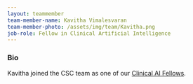 ```yaml
---
layout: teammember
team-member-name: Kavitha Vimalesvaran
team-member-photo: /assets/img/team/Kavitha.png
job-role: Fellow in Clinical Artificial Intelligence
---
```


### Bio
Kavitha joined the CSC team as one of our [Clinical AI Fellows](/fellowships.html).
